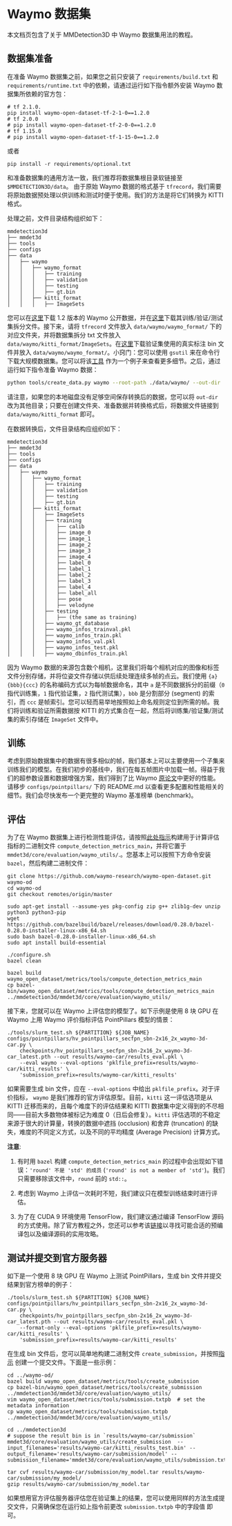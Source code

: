 # Waymo 数据集

本文档页包含了关于 MMDetection3D 中 Waymo 数据集用法的教程。

## 数据集准备

在准备 Waymo 数据集之前，如果您之前只安装了 `requirements/build.txt` 和 `requirements/runtime.txt` 中的依赖，请通过运行如下指令额外安装 Waymo 数据集所依赖的官方包：

```
# tf 2.1.0.
pip install waymo-open-dataset-tf-2-1-0==1.2.0
# tf 2.0.0
# pip install waymo-open-dataset-tf-2-0-0==1.2.0
# tf 1.15.0
# pip install waymo-open-dataset-tf-1-15-0==1.2.0
```

或者

```
pip install -r requirements/optional.txt
```

和准备数据集的通用方法一致，我们推荐将数据集根目录软链接至 `$MMDETECTION3D/data`。
由于原始 Waymo 数据的格式基于 `tfrecord`，我们需要将原始数据预处理以供训练和测试时便于使用。我们的方法是将它们转换为 KITTI 格式。

处理之前，文件目录结构组织如下：

```
mmdetection3d
├── mmdet3d
├── tools
├── configs
├── data
│   ├── waymo
│   │   ├── waymo_format
│   │   │   ├── training
│   │   │   ├── validation
│   │   │   ├── testing
│   │   │   ├── gt.bin
│   │   ├── kitti_format
│   │   │   ├── ImageSets

```

您可以在[这里](https://waymo.com/open/download/)下载 1.2 版本的 Waymo 公开数据，并在[这里](https://drive.google.com/drive/folders/18BVuF_RYJF0NjZpt8SnfzANiakoRMf0o?usp=sharing)下载其训练/验证/测试集拆分文件。接下来，请将 `tfrecord` 文件放入 `data/waymo/waymo_format/` 下的对应文件夹，并将数据集拆分 txt 文件放入 `data/waymo/kitti_format/ImageSets`。在[这里](https://console.cloud.google.com/storage/browser/waymo_open_dataset_v_1_2_0/validation/ground_truth_objects)下载验证集使用的真实标注 bin 文件并放入 `data/waymo/waymo_format/`。小窍门：您可以使用 `gsutil` 来在命令行下载大规模数据集。您可以将该[工具](https://github.com/RalphMao/Waymo-Dataset-Tool) 作为一个例子来查看更多细节。之后，通过运行如下指令准备 Waymo 数据：

```bash
python tools/create_data.py waymo --root-path ./data/waymo/ --out-dir ./data/waymo/ --workers 128 --extra-tag waymo
```

请注意，如果您的本地磁盘没有足够空间保存转换后的数据，您可以将 `out-dir` 改为其他目录；只要在创建文件夹、准备数据并转换格式后，将数据文件链接到 `data/waymo/kitti_format` 即可。

在数据转换后，文件目录结构应组织如下：

```
mmdetection3d
├── mmdet3d
├── tools
├── configs
├── data
│   ├── waymo
│   │   ├── waymo_format
│   │   │   ├── training
│   │   │   ├── validation
│   │   │   ├── testing
│   │   │   ├── gt.bin
│   │   ├── kitti_format
│   │   │   ├── ImageSets
│   │   │   ├── training
│   │   │   │   ├── calib
│   │   │   │   ├── image_0
│   │   │   │   ├── image_1
│   │   │   │   ├── image_2
│   │   │   │   ├── image_3
│   │   │   │   ├── image_4
│   │   │   │   ├── label_0
│   │   │   │   ├── label_1
│   │   │   │   ├── label_2
│   │   │   │   ├── label_3
│   │   │   │   ├── label_4
│   │   │   │   ├── label_all
│   │   │   │   ├── pose
│   │   │   │   ├── velodyne
│   │   │   ├── testing
│   │   │   │   ├── (the same as training)
│   │   │   ├── waymo_gt_database
│   │   │   ├── waymo_infos_trainval.pkl
│   │   │   ├── waymo_infos_train.pkl
│   │   │   ├── waymo_infos_val.pkl
│   │   │   ├── waymo_infos_test.pkl
│   │   │   ├── waymo_dbinfos_train.pkl

```

因为 Waymo 数据的来源包含数个相机，这里我们将每个相机对应的图像和标签文件分别存储，并将位姿文件存储以供后续处理连续多帧的点云。我们使用 `{a}{bbb}{ccc}` 的名称编码方式以为每帧数据命名，其中 `a` 是不同数据拆分的前缀（`0` 指代训练集，`1` 指代验证集，`2` 指代测试集），`bbb` 是分割部分 (segment) 的索引，而 `ccc` 是帧索引。您可以轻而易举地按照如上命名规则定位到所需的帧。我们将训练和验证所需数据按 KITTI 的方式集合在一起，然后将训练集/验证集/测试集的索引存储在 `ImageSet` 文件中。

## 训练

考虑到原始数据集中的数据有很多相似的帧，我们基本上可以主要使用一个子集来训练我们的模型。在我们初步的基线中，我们在每五帧图片中加载一帧。得益于我们的超参数设置和数据增强方案，我们得到了比 Waymo [原论文](https://arxiv.org/pdf/1912.04838.pdf)中更好的性能。请移步 `configs/pointpillars/` 下的 README.md 以查看更多配置和性能相关的细节。我们会尽快发布一个更完整的 Waymo 基准榜单 (benchmark)。

## 评估

为了在 Waymo 数据集上进行检测性能评估，请按照[此处指示](https://github.com/waymo-research/waymo-open-dataset/blob/master/docs/quick_start.md/)构建用于计算评估指标的二进制文件 `compute_detection_metrics_main`，并将它置于 `mmdet3d/core/evaluation/waymo_utils/`.。您基本上可以按照下方命令安装 `bazel`，然后构建二进制文件：

   ```shell
   git clone https://github.com/waymo-research/waymo-open-dataset.git waymo-od
   cd waymo-od
   git checkout remotes/origin/master

   sudo apt-get install --assume-yes pkg-config zip g++ zlib1g-dev unzip python3 python3-pip
   wget https://github.com/bazelbuild/bazel/releases/download/0.28.0/bazel-0.28.0-installer-linux-x86_64.sh
   sudo bash bazel-0.28.0-installer-linux-x86_64.sh
   sudo apt install build-essential

   ./configure.sh
   bazel clean

   bazel build waymo_open_dataset/metrics/tools/compute_detection_metrics_main
   cp bazel-bin/waymo_open_dataset/metrics/tools/compute_detection_metrics_main ../mmdetection3d/mmdet3d/core/evaluation/waymo_utils/
   ```

接下来，您就可以在 Waymo 上评估您的模型了。如下示例是使用 8 块 GPU 在 Waymo 上用 Waymo 评价指标评估 PointPillars 模型的情景：

   ```shell
   ./tools/slurm_test.sh ${PARTITION} ${JOB_NAME} configs/pointpillars/hv_pointpillars_secfpn_sbn-2x16_2x_waymo-3d-car.py \
       checkpoints/hv_pointpillars_secfpn_sbn-2x16_2x_waymo-3d-car_latest.pth --out results/waymo-car/results_eval.pkl \
       --eval waymo --eval-options 'pklfile_prefix=results/waymo-car/kitti_results' \
       'submission_prefix=results/waymo-car/kitti_results'
   ```

如果需要生成 bin 文件，应在 `--eval-options` 中给出 `pklfile_prefix`。对于评价指标， `waymo` 是我们推荐的官方评估原型。目前，`kitti` 这一评估选项是从 KITTI 迁移而来的，且每个难度下的评估结果和 KITTI 数据集中定义得到的不尽相同——目前大多数物体被标记为难度 0（日后会修复）。`kitti` 评估选项的不稳定来源于很大的计算量，转换的数据中遮挡 (occlusion) 和舍弃 (truncation) 的缺失，难度的不同定义方式，以及不同的平均精度 (Average Precision) 计算方式。

**注意**:

1. 有时用 `bazel` 构建 `compute_detection_metrics_main` 的过程中会出现如下错误：`'round' 不是 'std' 的成员` (`'round' is not a member of 'std'`)。我们只需要移除该文件中，`round` 前的 `std::`。

2. 考虑到 Waymo 上评估一次耗时不短，我们建议只在模型训练结束时进行评估。

3. 为了在 CUDA 9 环境使用 TensorFlow，我们建议通过编译 TensorFlow 源码的方式使用。除了官方教程之外，您还可以参考该[链接](https://github.com/SmileTM/Tensorflow2.X-GPU-CUDA9.0)以寻找可能合适的预编译包以及编译源码的实用攻略。

## 测试并提交到官方服务器

如下是一个使用 8 块 GPU 在 Waymo 上测试 PointPillars，生成 bin 文件并提交结果到官方榜单的例子：

   ```shell
   ./tools/slurm_test.sh ${PARTITION} ${JOB_NAME} configs/pointpillars/hv_pointpillars_secfpn_sbn-2x16_2x_waymo-3d-car.py \
       checkpoints/hv_pointpillars_secfpn_sbn-2x16_2x_waymo-3d-car_latest.pth --out results/waymo-car/results_eval.pkl \
       --format-only --eval-options 'pklfile_prefix=results/waymo-car/kitti_results' \
       'submission_prefix=results/waymo-car/kitti_results'
   ```

在生成 bin 文件后，您可以简单地构建二进制文件 `create_submission`，并按照[指示](https://github.com/waymo-research/waymo-open-dataset/blob/master/docs/quick_start.md/) 创建一个提交文件。下面是一些示例：

   ```shell
   cd ../waymo-od/
   bazel build waymo_open_dataset/metrics/tools/create_submission
   cp bazel-bin/waymo_open_dataset/metrics/tools/create_submission ../mmdetection3d/mmdet3d/core/evaluation/waymo_utils/
   vim waymo_open_dataset/metrics/tools/submission.txtpb  # set the metadata information
   cp waymo_open_dataset/metrics/tools/submission.txtpb ../mmdetection3d/mmdet3d/core/evaluation/waymo_utils/

   cd ../mmdetection3d
   # suppose the result bin is in `results/waymo-car/submission`
   mmdet3d/core/evaluation/waymo_utils/create_submission  --input_filenames='results/waymo-car/kitti_results_test.bin' --output_filename='results/waymo-car/submission/model' --submission_filename='mmdet3d/core/evaluation/waymo_utils/submission.txtpb'

   tar cvf results/waymo-car/submission/my_model.tar results/waymo-car/submission/my_model/
   gzip results/waymo-car/submission/my_model.tar
   ```

如果想用官方评估服务器评估您在验证集上的结果，您可以使用同样的方法生成提交文件，只需确保您在运行如上指令前更改 `submission.txtpb` 中的字段值 即可。
